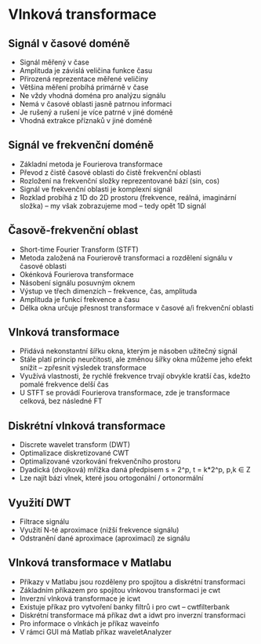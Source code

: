 # Vlnková transformace

## Signál v časové doméně
- Signál měřený v čase
- Amplituda je závislá veličina funkce času
- Přirozená reprezentace měřené veličiny
- Většina měření probíhá primárně v čase
- Ne vždy vhodná doména pro analýzu signálu
- Nemá v časové oblasti jasně patrnou informaci
- Je rušený a rušení je více patrné v jiné doméně
- Vhodná extrakce příznaků v jiné doméně

## Signál ve frekvenční doméně
- Základní metoda je Fourierova transformace
- Převod z čistě časové oblasti do čistě frekvenční oblasti
- Rozložení na frekvenční složky reprezentované bází (sin, cos)
- Signál ve frekvenční oblasti je komplexní signál
- Rozklad probíhá z 1D do 2D prostoru (frekvence, reálná, imaginární složka) – my však zobrazujeme mod – tedy opět 1D signál

## Časově-frekvenční oblast
- Short-time Fourier Transform (STFT)
- Metoda založená na Fourierově transformaci a rozdělení signálu v časové oblasti
- Okénková Fourierova transformace
- Násobení signálu posuvným oknem
- Výstup ve třech dimenzích – frekvence, čas, amplituda
- Amplituda je funkcí frekvence a času
- Délka okna určuje přesnost transformace v časové a/i frekvenční oblasti

## Vlnková transformace
- Přidává nekonstantní šířku okna, kterým je násoben užitečný signál
- Stále platí princip neurčitosti, ale změnou šířky okna můžeme jeho efekt snížit – zpřesnit výsledek transformace
- Využívá vlastnosti, že rychlé frekvence trvají obvykle kratší čas, kdežto pomalé frekvence delší čas
- U STFT se provádí Fourierova transformace, zde je transformace celková, bez následné FT

## Diskrétní vlnková transformace
- Discrete wavelet transform (DWT)
- Optimalizace diskretizované CWT
- Optimalizované vzorkování frekvenčního prostoru
- Dyadická (dvojková) mřížka daná předpisem s = 2^p, t = k*2^p, p,k ∈ Z
- Lze najít bázi vlnek, které jsou ortogonální / ortonormální

## Využití DWT
- Filtrace signálu
- Využití N-té aproximace (nižší frekvence signálu)
- Odstranění dané aproximace (aproximací) ze signálu

## Vlnková transformace v Matlabu
- Příkazy v Matlabu jsou rozděleny pro spojitou a diskrétní transformaci
- Základním příkazem pro spojitou vlnkovou transformaci je cwt
- Inverzní vlnková transformace je icwt
- Existuje příkaz pro vytvoření banky filtrů i pro cwt – cwtfilterbank
- Diskrétní transformace má příkaz dwt a idwt pro inverzní transformaci
- Pro informace o vlnkách je příkaz waveinfo
- V rámci GUI má Matlab příkaz waveletAnalyzer
